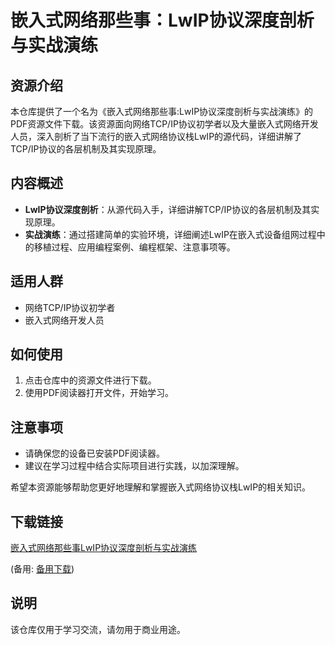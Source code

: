 # 嵌入式网络那些事：LwIP协议深度剖析与实战演练

## 资源介绍

本仓库提供了一个名为《嵌入式网络那些事:LwIP协议深度剖析与实战演练》的PDF资源文件下载。该资源面向网络TCP/IP协议初学者以及大量嵌入式网络开发人员，深入剖析了当下流行的嵌入式网络协议栈LwIP的源代码，详细讲解了TCP/IP协议的各层机制及其实现原理。

## 内容概述

- **LwIP协议深度剖析**：从源代码入手，详细讲解TCP/IP协议的各层机制及其实现原理。
- **实战演练**：通过搭建简单的实验环境，详细阐述LwIP在嵌入式设备组网过程中的移植过程、应用编程案例、编程框架、注意事项等。

## 适用人群

- 网络TCP/IP协议初学者
- 嵌入式网络开发人员

## 如何使用

1. 点击仓库中的资源文件进行下载。
2. 使用PDF阅读器打开文件，开始学习。

## 注意事项

- 请确保您的设备已安装PDF阅读器。
- 建议在学习过程中结合实际项目进行实践，以加深理解。

希望本资源能够帮助您更好地理解和掌握嵌入式网络协议栈LwIP的相关知识。

## 下载链接
[嵌入式网络那些事LwIP协议深度剖析与实战演练](https://pan.quark.cn/s/cc3f98a99cc4) 

(备用: [备用下载](https://pan.baidu.com/s/1apWPhzf2yoWSwxiDPDWmSA?pwd=1234))

## 说明

该仓库仅用于学习交流，请勿用于商业用途。
